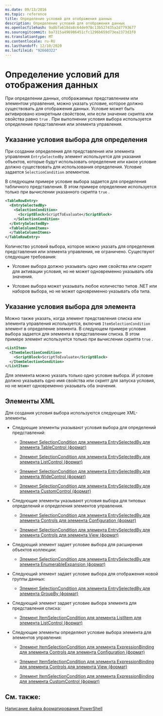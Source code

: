 ```yaml
---
ms.date: 09/13/2016
ms.topic: reference
title: Определение условий для отображения данных
description: Определение условий для отображения данных
ms.openlocfilehash: 9a8b7a618da8c64de978c13b527435a2d7793677
ms.sourcegitcommit: ba7315a496986451cfc1296b659d73ea2373d3f0
ms.translationtype: MT
ms.contentlocale: ru-RU
ms.lasthandoff: 12/10/2020
ms.locfileid: "92660322"
---
```

# <a name="defining-conditions-for-displaying-data"></a>Определение условий для отображения данных

При определении данных, отображаемых представлением или элементом управления, можно указать условие, которое должно существовать для отображения данных. Условие может быть активировано конкретным свойством, или если значение скрипта или свойства равно `true` . При выполнении условия выбора используется определение представления или элемента управления.

## <a name="specifying-a-selection-condition-for-a-definition"></a>Указание условия выбора для определения

При создании определения для представления или элемента управления `EntrySelectedBy` элемент используется для указания объектов, которые будут использовать определение или какое условие должно существовать для использования определения. Условие задается `SelectionCondition` элементом.

В следующем примере условие выбора задается для определения табличного представления. В этом примере определение используется только при вычислении указанного скрипта `true` .

```xml
<TableRowEntry>
  <EntrySelectedBy>
    <SelectionCondition>
      <ScriptBlock>ScriptToEvaluate</ScriptBlock>
    </SelectionCondition>
  </EntrySelectedBy>
  <TableColumnItems>
  </TableColumnItems>
</TableRowEntry>

```

Количество условий выбора, которое можно указать для определения представления или элемента управления, не ограничено. Существуют следующие требования:

- Условие выбора должно указывать одно имя свойства или скрипт для активации условия, но не может одновременно указывать оба значения.

- Условие выбора может указывать любое количество типов .NET или наборов выбора, но не может одновременно указывать оба типа.

## <a name="specifying-a-selection-condition-for-an-item"></a>Указание условия выбора для элемента

Можно также указать, когда элемент представления списка или элемента управления используется, включив `ItemSelectionCondition` элемент в определение элемента. В следующем примере условие выбора задается для элемента в представлении списка. В этом примере элемент используется только при вычислении скрипта `true` .

```xml
<ListItem>
  <ItemSelectionCondition>
    <ScriptBlock>ScriptToEvaluate</ScriptBlock>
  </ItemSelectionCondition>
</ListItem>

```

Для элемента можно указать только одно условие выбора. И условие должно указывать одно имя свойства или скрипт для запуска условия, но не может одновременно указывать оба значения.

## <a name="xml-elements"></a>Элементы XML

 Для создания условия выбора используются следующие XML-элементы.

- Следующие элементы указывают условия выбора для определений представлений:

  - [Элемент SelectionCondition для элемента EntrySelectedBy для элемента TableControl (формат)](./selectioncondition-element-for-entryselectedby-for-tablecontrol-format.md)

  - [Элемент SelectionCondition для элемента EntrySelectedBy для элемента ListControl (формат)](./selectioncondition-element-for-entryselectedby-for-listcontrol-format.md)

  - [Элемент SelectionCondition для элемента EntrySelectedBy для элемента WideControl (формат)](./selectioncondition-element-for-entryselectedby-for-widecontrol-format.md)

  - [Элемент SelectionCondition для элемента EntrySelectedBy для элемента CustomControl (формат)](./selectioncondition-element-for-entryselectedby-for-customcontrol-format.md)

- Следующие элементы указывают условия выбора для типовых определений и определения элементов управления.

  - [Элемент SelectionCondition для элемента EntrySelectedBy для элемента Controls для элемента Configuration (формат)](./selectioncondition-element-for-entryselectedby-for-controls-for-configuration-format.md)

  - [Элемент SelectionCondition для элемента EntrySelectedBy для элемента Controls для элемента View (формат)](./selectioncondition-element-for-entryselectedby-for-controls-for-view-format.md)

- Следующий элемент задает условие выбора для расширения объектов коллекции:

  - [Элемент SelectionCondition для элемента EntrySelectedBy для элемента EnumerableExpansion (формат)](./selectioncondition-element-for-entryselectedby-for-enumerableexpansion-format.md)

- Следующий элемент задает условие выбора для отображения новой группы данных:

  - [Элемент SelectionCondition для элемента EntrySelectedBy для элемента GroupBy (формат)](./selectioncondition-element-for-entryselectedby-for-groupby-format.md)

- Следующий элемент задает условие выбора элемента для представления списка:

  - [Элемент ItemSelectionCondition для элемента ListItem для элемента ListControl (формат)](./itemselectioncondition-element-for-listitem-for-listcontrol-format.md)

- Следующие элементы определяют условие выбора элемента для элементов управления:

  - [Элемент ItemSelectionCondition для элемента ExpressionBinding для элемента Controls для элемента Configuration (формат)](./itemselectioncondition-element-for-expressionbinding-for-controls-for-configuration-format.md)

  - [Элемент ItemSelectionCondition для элемента ExpressionBinding для элемента Controls для элемента View (формат)](./itemselectioncondition-element-for-expressionbinding-for-controls-for-view-format.md)

  - [Элемент ItemSelectionCondition для элемента ExpressionBinding для элемента CustomControl (формат)](./itemselectioncondition-element-for-expressionbinding-for-customcontrol-format.md)

## <a name="see-also"></a>См. также:

[Написание файла форматирования PowerShell](./writing-a-powershell-formatting-file.md)
